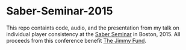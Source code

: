 # Saber-Seminar-2015
This repo containts code, audio, and the presentation from my talk on individual player consistency at the [Saber Seminar](http://saberseminar.com/) in Boston, 2015. All proceeds from this conference benefit [The Jimmy Fund](http://www.jimmyfund.org/).
